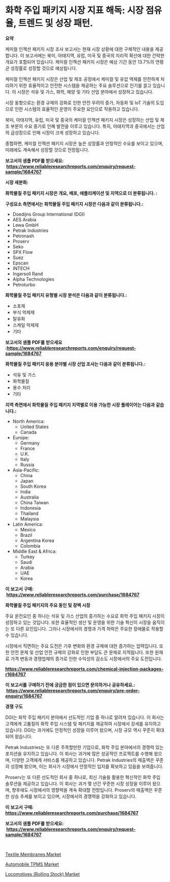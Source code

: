 <p><h1>화학 주입 패키지 시장 지표 해독: 시장 점유율, 트렌드 및 성장 패턴.</h1></p><p><strong>요약</strong></p>
<p><p>케미컬 인젝션 패키지 시장 조사 보고서는 현재 시장 상황에 대한 구체적인 내용을 제공합니다. 이 보고서에는 북미, 아태지역, 유럽, 미국 및 중국의 지리적 확산에 대한 간략한 개요가 포함되어 있습니다. 케미컬 인젝션 패키지 시장은 예상 기간 동안 13.7%의 연평균 성장률로 성장할 것으로 예상됩니다.</p><p>케미컬 인젝션 패키지 시장은 산업 및 제조 공정에서 케미컬 및 유압 액체를 안전하게 처리하기 위한 효율적이고 안전한 시스템을 제공하는 주요 솔루션으로 인기를 끌고 있습니다. 이 시장은 석유 및 가스, 화학, 해양 및 기타 산업 분야에서 성장하고 있습니다.</p><p>시장 동향으로는 환경 규제의 강화로 인한 안전 우려의 증가, 자동화 및 IoT 기술의 도입으로 인한 시스템의 효율적인 운영이 주요한 요인으로 작용하고 있습니다.</p><p>북미, 아태지역, 유럽, 미국 및 중국의 케미컬 인젝션 패키지 시장은 성장하는 산업 및 제조 부문의 수요 증가로 인해 발전을 이루고 있습니다. 특히, 아태지역과 중국에서는 산업의 급성장으로 인해 시장이 크게 성장하고 있습니다.</p><p>종합하면, 케미컬 인젝션 패키지 시장은 높은 성장률과 안정적인 수요를 보이고 있으며, 미래에도 계속해서 성장할 것으로 전망됩니다.</p></p>
<p><strong>보고서의 샘플 PDF를 받으세요: &nbsp;<a href="https://www.reliableresearchreports.com/enquiry/request-sample/1684767">https://www.reliableresearchreports.com/enquiry/request-sample/1684767</a></strong></p>
<p><strong>시장 세분화:</strong></p>
<p><strong> 화학물질 주입 패키지 시장은 개요, 배포, 애플리케이션 및 지역으로 더 분류됩니다. :</strong></p>
<p><strong>구성요소 측면에서는 화학물질 주입 패키지 시장은 다음과 같이 분류됩니다.:</strong></p>
<p><ul><li>Doedijns Group International (DGI)</li><li>AES Arabia</li><li>Lewa GmbH</li><li>Petrak Industries</li><li>Petronash</li><li>Proserv</li><li>Seko</li><li>SPX Flow</li><li>Suez</li><li>Epscan</li><li>INTECH</li><li>Ingersoll Rand</li><li>Alpha Technologies</li><li>Petroturbo</li></ul></p>
<p><strong> 화학물질 주입 패키지 유형별 시장 분석은 다음과 같이 분류됩니다.:</strong></p>
<p><ul><li>소포제</li><li>부식 억제제</li><li>탈유화</li><li>스케일 억제제</li><li>기타</li></ul></p>
<p><strong>보고서의 샘플 PDF를 받으세요 :<a href="https://www.reliableresearchreports.com/enquiry/request-sample/1684767">https://www.reliableresearchreports.com/enquiry/request-sample/1684767</a></strong></p>
<p><strong> 화학물질 주입 패키지 응용 분야별 시장 산업 조사는 다음과 같이 분류됩니다.:</strong></p>
<p><ul><li>석유 및 가스</li><li>화학물질</li><li>용수 처리</li><li>기타</li></ul></p>
<p><strong>지역 측면에서 화학물질 주입 패키지 지역별로 이용 가능한 시장 플레이어는 다음과 같습니다.:</strong></p>
<p><ul>
    <li>
        North America:
        <ul>
            <li>United States</li>
            <li>Canada</li>
        </ul>
    </li>
    <li>
        Europe:
        <ul>
            <li>Germany</li>
            <li>France</li>
            <li>U.K.</li>
            <li>Italy</li>
            <li>Russia</li>
        </ul>
    </li>
    <li>
        Asia-Pacific:
        <ul>
            <li>China</li>
            <li>Japan</li>
            <li>South Korea</li>
            <li>India</li>
            <li>Australia</li>
            <li>China Taiwan</li>
            <li>Indonesia</li>
            <li>Thailand</li>
            <li>Malaysia</li>
        </ul>
    </li>
    <li>
        Latin America:
        <ul>
            <li>Mexico</li>
            <li>Brazil</li>
            <li>Argentina Korea</li>
            <li>Colombia</li>
        </ul>
    </li>
    <li>
        Middle East & Africa:
        <ul>
            <li>Turkey</li>
            <li>Saudi</li>
            <li>Arabia</li>
            <li>UAE</li>
            <li>Korea</li>
        </ul>
    </li>
    </ul></p>
<p><strong>이 보고서 구매: &nbsp;<a href="https://www.reliableresearchreports.com/purchase/1684767">https://www.reliableresearchreports.com/purchase/1684767</a></strong></p>
<p><strong>화학물질 주입 패키지의 주요 동인 및 장벽 시장</strong></p>
<p><p>주요 운전요인 중 하나는 석유 및 가스 산업의 증가하는 수요로 화학 주입 패키지 시장이 성장하고 있는 것입니다. 또한 효율적인 생산 및 운영을 위한 기술 혁신이 시장을 움직이는 또 다른 요인입니다. 그러나 시장에서의 경쟁과 가격 하락은 주요한 장애물로 작용할 수 있습니다.</p><p>시장에서 직면하는 주요 도전은 기후 변화와 환경 규제에 대한 증가하는 압력입니다. 또한 안전 문제 및 산업 안전 규제의 강화로 인한 부담도 큰 문제로 지적됩니다. 또한 원재료 가격 변동과 경쟁업체의 증가로 인한 수익성의 감소도 시장에서의 주요 도전입니다.</p></p>
<p><strong><a href="https://www.reliableresearchreports.com/chemical-injection-packages-r1684767">https://www.reliableresearchreports.com/chemical-injection-packages-r1684767</a></strong></p>
<p><strong>이 보고서를 구매하기 전에 궁금한 점이 있으면 문의하거나 공유하세요.: &nbsp;<a href="https://www.reliableresearchreports.com/enquiry/pre-order-enquiry/1684767">https://www.reliableresearchreports.com/enquiry/pre-order-enquiry/1684767</a></strong></p>
<p><strong>경쟁 구도</strong></p>
<p><p>DGI는 화학 주입 패키지 분야에서 선도적인 기업 중 하나로 알려져 있습니다. 이 회사는 고객에게 고품질의 화학 주입 시스템 및 패키지를 제공하여 시장에서 강세를 유지하고 있습니다. DGI는 과거에도 안정적인 성장을 이루어 왔으며, 시장 규모 역시 꾸준히 확대되어 왔습니다.</p><p>Petrak Industries는 또 다른 주목할만한 기업으로, 화학 주입 분야에서의 경쟁력 있는 포지션을 유지하고 있습니다. 이 회사는 과거에 많은 성공적인 프로젝트를 수행해 왔으며, 다양한 고객에게 서비스를 제공하고 있습니다. Petrak Industries의 매출액은 꾸준히 성장해 왔으며, 이는 회사가 시장에서 안정적인 입지를 확보하고 있음을 보여줍니다.</p><p>Proserv는 또 다른 선도적인 회사 중 하나로, 최신 기술을 활용한 혁신적인 화학 주입 솔루션을 제공하고 있습니다. 이 회사는 과거 몇 년간 꾸준한 시장 성장을 이루어 왔으며, 향후에도 시장에서의 영향력을 계속 확대할 전망입니다. Proserv의 매출액은 꾸준한 상승 추세를 보이고 있으며, 시장에서의 경쟁력을 강화하고 있습니다.</p></p>
<p><strong>이 보고서 구매: &nbsp; <a href="https://www.reliableresearchreports.com/purchase/1684767">https://www.reliableresearchreports.com/purchase/1684767</a></strong></p>
<p><strong>보고서의 샘플 PDF를 받으세요: &nbsp;<a href="https://www.reliableresearchreports.com/enquiry/request-sample/1684767">https://www.reliableresearchreports.com/enquiry/request-sample/1684767</a></strong><strong></strong></p>
<p>&nbsp;</p>
<p><p><a href="https://spotless-saver-8fd.notion.site/Textile-Membranes-Market-Size-Focuses-on-Market-Dynamics-In-Depth-Analysis-and-Future-Projections-o-b30be1b3bd4145ab965319fe9dc0fbf7">Textile Membranes Market</a></p><p><a href="https://issuu.com/reportprime-2/docs/automobile-tpms-market-size-2030.pptx">Automobile TPMS Market</a></p><p><a href="https://issuu.com/reportprime-2/docs/locomotives-rolling-stock-market-size-2030.pptx">Locomotives (Rolling Stock) Market</a></p></p>